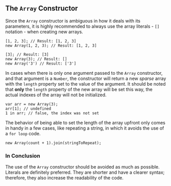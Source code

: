## The `Array` Constructor

Since the `Array` constructor is ambiguous in how it deals with its parameters,
it is highly recommended to always use the array literals - `[]` notation - 
when creating new arrays.

    [1, 2, 3]; // Result: [1, 2, 3]
    new Array(1, 2, 3); // Result: [1, 2, 3]

    [3]; // Result: [3]
    new Array(3); // Result: []
    new Array('3') // Result: ['3']

In cases when there is only one argument passed to the `Array` constructor,
and that argument is a `Number`, the constructor will return a new *sparse* 
array with the `length` property set to the value of the argument. It should be 
noted that **only** the `length` property of the new array will be set this way, 
the actual indexes of the array will not be initialized. 

    var arr = new Array(3);
    arr[1]; // undefined
    1 in arr; // false, the index was not set

The behavior of being able to set the length of the array upfront only comes in 
handy in a few cases, like repeating a string, in which it avoids the use of a 
`for loop` code.

    new Array(count + 1).join(stringToRepeat);

### In Conclusion

The use of the `Array` constructor should be avoided as much as possible. 
Literals are definitely preferred. They are shorter and have a clearer syntax; 
therefore, they also increase the readability of the code.

